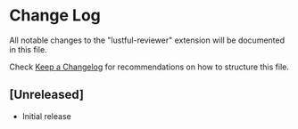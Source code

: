 # Change Log
All notable changes to the "lustful-reviewer" extension will be documented in this file.

Check [Keep a Changelog](http://keepachangelog.com/) for recommendations on how to structure this file.

## [Unreleased]
- Initial release
